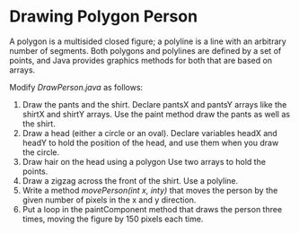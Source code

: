 Drawing Polygon Person
==============

A polygon is a multisided closed figure; a polyline is a line with an arbitrary number of segments. Both polygons and polylines are defined by a set of points, and Java provides graphics methods for both that are based on arrays.

Modify *DrawPerson.java* as follows:

1. Draw the pants and the shirt. Declare pantsX and pantsY arrays like the shirtX and shirtY arrays. Use the paint method draw the pants as well as the shirt.
2. Draw a head (either a circle or an oval). Declare variables headX and headY to hold the position of the head, and use them when you draw the circle.
3. Draw hair on the head using a polygon Use two arrays to hold the points.
4. Draw a zigzag across the front of the shirt. Use a polyline.
5. Write a method *movePerson(int x, inty)* that moves the person by the given number of pixels in the x and y direction.
6. Put a loop in the paintComponent method that draws the person three times, moving the figure by 150 pixels each time.
